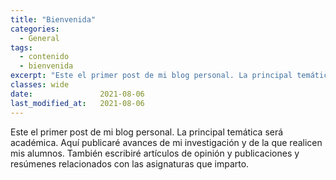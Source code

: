 ```yaml
---
title: "Bienvenida"
categories:
  - General
tags:
  - contenido
  - bienvenida
excerpt: "Este el primer post de mi blog personal. La principal temática será académica."
classes: wide
date:               2021-08-06
last_modified_at:   2021-08-06
---
```


Este el primer post de mi blog personal. La principal temática será académica. Aquí publicaré avances de mi investigación y de la que realicen mis alumnos. También escribiré artículos de opinión y publicaciones y resúmenes relacionados con las asignaturas que imparto.